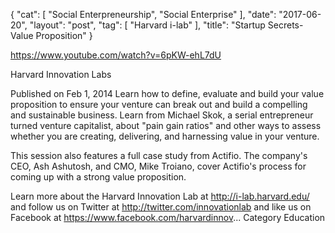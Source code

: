 {
   "cat": [
      "Social Enterpreneurship",
      "Social Enterprise"
   ],
   "date": "2017-06-20",
   "layout": "post",
   "tag": [
      "Harvard i-lab"
   ],
   "title": "Startup Secrets- Value Proposition"
}

https://www.youtube.com/watch?v=6pKW-ehL7dU

 Harvard Innovation Labs

Published on Feb 1, 2014
Learn how to define, evaluate and build your value proposition to ensure your venture can break out and build a compelling and sustainable business. Learn from Michael Skok, a serial entrepreneur turned venture capitalist, about "pain gain ratios" and other ways to assess whether you are creating, delivering, and harnessing value in your venture. 

This session also features a full case study from Actifio. The company's CEO, Ash Ashutosh, and CMO, Mike Troiano, cover Actifio's process for coming up with a strong value proposition. 

Learn more about the Harvard Innovation Lab at http://i-lab.harvard.edu/ and follow us on Twitter at http://twitter.com/innovationlab and like us on Facebook at https://www.facebook.com/harvardinnov...
Category
Education